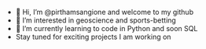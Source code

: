 - 👋 Hi, I’m @pirthamsangione and welcome to my github
- 👀 I’m interested in geoscience and sports-betting
- 🌱 I’m currently learning to code in Python and soon SQL
- Stay tuned for exciting projects I am working on

<!---
pirthamsangione/pirthamsangione is a ✨ special ✨ repository because its `README.md` (this file) appears on your GitHub profile.
You can click the Preview link to take a look at your changes.
--->
